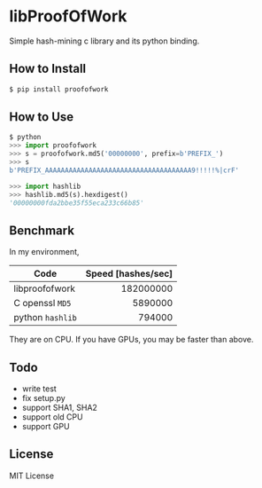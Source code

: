 # libProofOfWork

Simple hash-mining c library and its python binding.

## How to Install

``` sh
$ pip install proofofwork
```

## How to Use

``` python
$ python
>>> import proofofwork
>>> s = proofofwork.md5('00000000', prefix=b'PREFIX_')
>>> s
b'PREFIX_AAAAAAAAAAAAAAAAAAAAAAAAAAAAAAAAAAAAA9!!!!!%|crF'

>>> import hashlib
>>> hashlib.md5(s).hexdigest()
'00000000fda2bbe35f55eca233c66b85'
```

## Benchmark

In my environment,

| Code             | Speed [hashes/sec]  |
| ---------------- | -------------------:|
| libproofofwork   |           182000000 |
| C openssl `MD5`  |             5890000 |
| python `hashlib` |              794000 |

They are on CPU.
If you have GPUs, you may be faster than above.

## Todo

-   write test
-   fix setup.py
-   support SHA1, SHA2
-   support old CPU
-   support GPU

## License

MIT License
